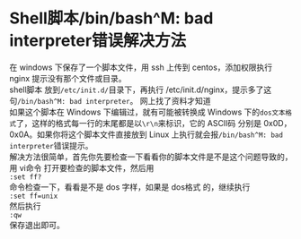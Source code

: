 # Shell脚本/bin/bash^M: bad interpreter错误解决方法

在 windows 下保存了一个脚本文件，用 ssh 上传到 centos，添加权限执行 nginx 提示没有那个文件或目录。  
shell脚本 放到`/etc/init.d/`目录下，再执行 /etc/init.d/nginx，提示多了这句`/bin/bash^M: bad interpreter`。
网上找了资料才知道  
如果这个脚本在 Windows 下编辑过，就有可能被转换成 Windows 下的`dos文本格式`了，这样的格式每一行的末尾都是以`\r\n`来标识，它的 ASCII码 分别是 0x0D，0x0A。如果你将这个脚本文件直接放到 Linux 上执行就会报`/bin/bash^M: bad interpreter`错误提示。  
解决方法很简单，首先你先要检查一下看看你的脚本文件是不是这个问题导致的，用 vi命令 打开要检查的脚本文件，然后用  
`:set ff?`  
命令检查一下，看看是不是 dos 字样，如果是 dos格式 的，继续执行  
`:set ff=unix`    
然后执行    
`:qw`    
保存退出即可。  